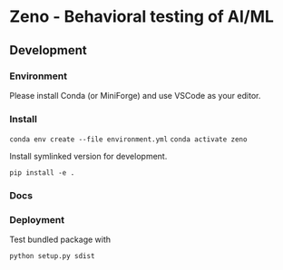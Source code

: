 # Zeno - Behavioral testing of AI/ML

## Development

### Environment

Please install Conda (or MiniForge) and use VSCode as your editor.

### Install

`conda env create --file environment.yml`
`conda activate zeno`

Install symlinked version for development.

`pip install -e .`

### Docs

### Deployment

Test bundled package with

`python setup.py sdist`
